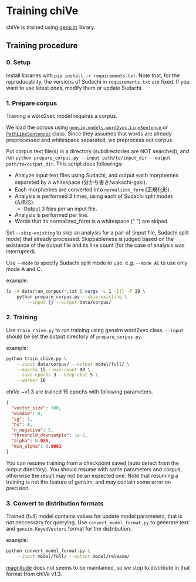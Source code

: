 # Training chiVe

chiVe is trained using [gensim](https://radimrehurek.com/gensim/index.html) library.

## Training procedure

### 0. Setup

Install libraries with `pip install -r requirements.txt`.
Note that, for the reproducablity, the versions of Sudachi in `requirements.txt` are fixed.
If you want to use latest ones, modify them or update Sudachi.

### 1. Prepare corpus

Training a word2vec model requires a corpus.

We load the corpus using [`gensim.models.word2vec.LineSentence`](https://radimrehurek.com/gensim/models/word2vec.html#gensim.models.word2vec.LineSentence) or [`PathLineSentences`](https://radimrehurek.com/gensim/models/word2vec.html#gensim.models.word2vec.LineSentence) class.
Since they assumes that words are already preprocessed and whitespace separated, we preprocess our corpus.

Put corpus text file(s) in a directory (subdirectories are NOT searched), and run
`python prepare_corpus.py --input path/to/input_dir --output path/to/output_dir`.
This script does followings:

- Analyze input text files using Sudachi, and output each morphemes separeted by a whitespace (分かち書き/wakachi-gaki).
- Each morphemes are converted into `normalized_form` (正規化形).
- Analysis is performed 3 times, using each of Sudachi split modes (A/B/C).
  - Output 3 files per an input file.
- Analysis is performed per line.
- Words that its normalized_form is a whitespace (" ") are skiped.

Set `--skip-existing` to skip an analysis for a pair of (input file, Sudachi split mode) that already processed.
Skippableness is judged based on the existance of the output file and its line count (for the case of analysis was interrupted).

Use `--mode` to specify Sudachi split mode to use. e.g. `--mode AC` to use only mode A and C.

example:

```bash
ls -A data/raw_corpus/*.txt | xargs -L 1 -I{} -P 20 \
    python prepare_corpus.py --skip-existing \
        --input {} --output data/corpus/
```

### 2. Training

Use `train_chive.py` to run training using gensim word2vec class.
`--input` should be set the output directory of `prepare_corpus.py`.

example:

```bash
python train_chive.py \
    --input data/corpus/ --output model/full/ \
    --epochs 15 --min-count 90 \
    --save-epochs 3 --keep-ckpt 5 \
    --worker 16
```

chiVe ~v1.3 are trained 15 epochs with following parameters.

```json
{
  "vector_size": 300,
  "window": 8,
  "sg": 1,
  "hs": 0,
  "n_negative": 5,
  "threshold_downsample": 1e-5,
  "alpha": 0.025,
  "min_alpha": 0.0001
}
```

You can resume training from a checkpoint saved (auto detect from the output directory).
You should resume with same parameters and corpus, otherwise the result may not be an expected one.
Note that resuming a training is not the feature of gensim, and may contain some error on precision.

### 3. Convert to distribution formats

Trained (full) model contains values for update model parameters, that is not neccessary for querying.
Use `convert_model_format.py` to generate text and `gensim.KeyedVectors` format for the distribution.

example:

```bash
python convert_model_format.py \
    --input model/full/ --output model/release/
```

[magnitude](https://github.com/plasticityai/magnitude) does not seems to be maintained, so we stop to distribute in that format from chiVe v1.3.
